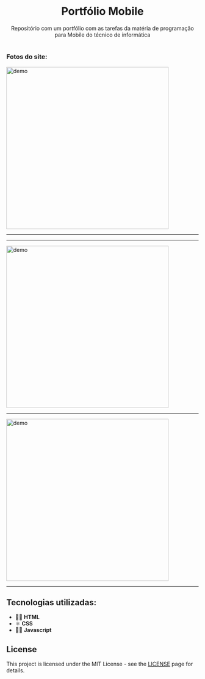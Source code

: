 <h1 align="center">

<br>
Portfólio Mobile
</h1>

<p align="center">Repositório com um portfólio com as tarefas da matéria de programação para Mobile do técnico de informática</p>

#

### Fotos do site:

<div>
  <img src="https://github.com/LeandroBorotta/onepageWebsite/assets/112660830/88125f2b-53c6-458e-8890-8547a990715b" alt="demo" height="425">
</div>

<hr />



<hr />


<div>
  <img src="https://github.com/LeandroBorotta/onepageWebsite/assets/112660830/c834c33d-4901-4136-a37d-f4db56f9855b" alt="demo" height="425">
</div>


<hr />

<div>
  <img src="https://github.com/LeandroBorotta/onepageWebsite/assets/112660830/d53e0b76-361c-424b-a3f0-ac7932dd0174" alt="demo" height="425">
</div>


<hr />


## Tecnologias utilizadas:
- 👩‍💻 **HTML**
- ⚛️ **CSS**
- 👨‍💻 **Javascript**

## License

This project is licensed under the MIT License - see the [LICENSE](https://opensource.org/licenses/MIT) page for details.
